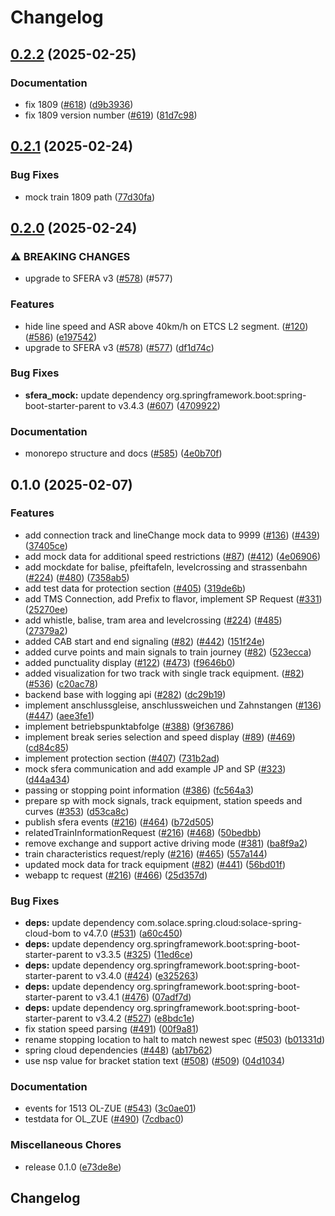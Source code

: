 # Changelog

## [0.2.2](https://github.com/SchweizerischeBundesbahnen/DAS/compare/sfera_mock-v0.2.1...sfera_mock-v0.2.2) (2025-02-25)


### Documentation

* fix 1809 ([#618](https://github.com/SchweizerischeBundesbahnen/DAS/issues/618)) ([d9b3936](https://github.com/SchweizerischeBundesbahnen/DAS/commit/d9b39361035de2d893a224e5ec85abdf23a076b8))
* fix 1809 version number ([#619](https://github.com/SchweizerischeBundesbahnen/DAS/issues/619)) ([81d7c98](https://github.com/SchweizerischeBundesbahnen/DAS/commit/81d7c984e7e02a47e20fa8abb91094662ed07e2a))

## [0.2.1](https://github.com/SchweizerischeBundesbahnen/DAS/compare/sfera_mock-v0.2.0...sfera_mock-v0.2.1) (2025-02-24)


### Bug Fixes

* mock train 1809 path ([77d30fa](https://github.com/SchweizerischeBundesbahnen/DAS/commit/77d30fa56d6924dfd8a2d89507abacf90b4943bf))

## [0.2.0](https://github.com/SchweizerischeBundesbahnen/DAS/compare/sfera_mock-v0.1.0...sfera_mock-v0.2.0) (2025-02-24)


### ⚠ BREAKING CHANGES

* upgrade to SFERA v3 ([#578](https://github.com/SchweizerischeBundesbahnen/DAS/issues/578)) (#577)

### Features

* hide line speed and ASR above 40km/h on ETCS L2 segment. ([#120](https://github.com/SchweizerischeBundesbahnen/DAS/issues/120)) ([#586](https://github.com/SchweizerischeBundesbahnen/DAS/issues/586)) ([e197542](https://github.com/SchweizerischeBundesbahnen/DAS/commit/e197542142c262455b9b45159d5288816974c2c2))
* upgrade to SFERA v3 ([#578](https://github.com/SchweizerischeBundesbahnen/DAS/issues/578)) ([#577](https://github.com/SchweizerischeBundesbahnen/DAS/issues/577)) ([df1d74c](https://github.com/SchweizerischeBundesbahnen/DAS/commit/df1d74c614f8ca16d1abbef9e9a52c55e3a3f689))


### Bug Fixes

* **sfera_mock:** update dependency org.springframework.boot:spring-boot-starter-parent to v3.4.3 ([#607](https://github.com/SchweizerischeBundesbahnen/DAS/issues/607)) ([4709922](https://github.com/SchweizerischeBundesbahnen/DAS/commit/4709922c213be3e2f4e65cf5b57ba1d558ef92e2))


### Documentation

* monorepo structure and docs ([#585](https://github.com/SchweizerischeBundesbahnen/DAS/issues/585)) ([4e0b70f](https://github.com/SchweizerischeBundesbahnen/DAS/commit/4e0b70f93280618ed3abea084c1ada40c7f15c08))

## 0.1.0 (2025-02-07)


### Features

* add connection track and lineChange mock data to 9999 ([#136](https://github.com/SchweizerischeBundesbahnen/DAS/issues/136)) ([#439](https://github.com/SchweizerischeBundesbahnen/DAS/issues/439)) ([37405ce](https://github.com/SchweizerischeBundesbahnen/DAS/commit/37405ce2d9ef9620645182b04dc17fbd06f9c748))
* add mock data for additional speed restrictions ([#87](https://github.com/SchweizerischeBundesbahnen/DAS/issues/87)) ([#412](https://github.com/SchweizerischeBundesbahnen/DAS/issues/412)) ([4e06906](https://github.com/SchweizerischeBundesbahnen/DAS/commit/4e06906777d3b53c896c03e27aa86aa74cfedfc0))
* add mockdate for balise, pfeiftafeln, levelcrossing and strassenbahn ([#224](https://github.com/SchweizerischeBundesbahnen/DAS/issues/224)) ([#480](https://github.com/SchweizerischeBundesbahnen/DAS/issues/480)) ([7358ab5](https://github.com/SchweizerischeBundesbahnen/DAS/commit/7358ab5e105d916e32661ff0e9b5446e7e18e8e5))
* add test data for protection section ([#405](https://github.com/SchweizerischeBundesbahnen/DAS/issues/405)) ([319de6b](https://github.com/SchweizerischeBundesbahnen/DAS/commit/319de6b759413b2182ae16923384a1fd0ca3893c))
* add TMS Connection, add Prefix to flavor, implement SP Request ([#331](https://github.com/SchweizerischeBundesbahnen/DAS/issues/331)) ([25270ee](https://github.com/SchweizerischeBundesbahnen/DAS/commit/25270eeed6384bb13168ffbc8481fb366c879cc1))
* add whistle, balise, tram area and levelcrossing ([#224](https://github.com/SchweizerischeBundesbahnen/DAS/issues/224)) ([#485](https://github.com/SchweizerischeBundesbahnen/DAS/issues/485)) ([27379a2](https://github.com/SchweizerischeBundesbahnen/DAS/commit/27379a2bbdd991db8736f57f19eadddfb3dbaf7d))
* added CAB start and end signaling ([#82](https://github.com/SchweizerischeBundesbahnen/DAS/issues/82)) ([#442](https://github.com/SchweizerischeBundesbahnen/DAS/issues/442)) ([151f24e](https://github.com/SchweizerischeBundesbahnen/DAS/commit/151f24e1d76c2911c2061fbbc0f95f414a634903))
* added curve points and main signals to train journey ([#82](https://github.com/SchweizerischeBundesbahnen/DAS/issues/82)) ([523ecca](https://github.com/SchweizerischeBundesbahnen/DAS/commit/523eccad303bdc1be04f696605152d255df88cdd))
* added punctuality display ([#122](https://github.com/SchweizerischeBundesbahnen/DAS/issues/122)) ([#473](https://github.com/SchweizerischeBundesbahnen/DAS/issues/473)) ([f9646b0](https://github.com/SchweizerischeBundesbahnen/DAS/commit/f9646b0a72915d1f6dbc2b57e530c84f14fe5762))
* added visualization for two track with single track equipment. ([#82](https://github.com/SchweizerischeBundesbahnen/DAS/issues/82)) ([#536](https://github.com/SchweizerischeBundesbahnen/DAS/issues/536)) ([c20ac78](https://github.com/SchweizerischeBundesbahnen/DAS/commit/c20ac78904c43826b3d283160940761b69ffb0e6))
* backend base with logging api ([#282](https://github.com/SchweizerischeBundesbahnen/DAS/issues/282)) ([dc29b19](https://github.com/SchweizerischeBundesbahnen/DAS/commit/dc29b19d19d662e5053afbdd90ee01aecc4a23c0))
* implement anschlussgleise, anschlussweichen und Zahnstangen ([#136](https://github.com/SchweizerischeBundesbahnen/DAS/issues/136)) ([#447](https://github.com/SchweizerischeBundesbahnen/DAS/issues/447)) ([aee3fe1](https://github.com/SchweizerischeBundesbahnen/DAS/commit/aee3fe1ebf226a16198e76f425fd247374a998de))
* implement betriebspunktabfolge ([#388](https://github.com/SchweizerischeBundesbahnen/DAS/issues/388)) ([9f36786](https://github.com/SchweizerischeBundesbahnen/DAS/commit/9f367865190ffc91cc492891a84a9fa24f0c3a1a))
* implement break series selection and speed display ([#89](https://github.com/SchweizerischeBundesbahnen/DAS/issues/89)) ([#469](https://github.com/SchweizerischeBundesbahnen/DAS/issues/469)) ([cd84c85](https://github.com/SchweizerischeBundesbahnen/DAS/commit/cd84c854df7dbf001294317e28673b4301a7075b))
* implement protection section ([#407](https://github.com/SchweizerischeBundesbahnen/DAS/issues/407)) ([731b2ad](https://github.com/SchweizerischeBundesbahnen/DAS/commit/731b2ad7b7ccdf66622d411165640a8df4e51559))
* mock sfera communication and add example JP and SP ([#323](https://github.com/SchweizerischeBundesbahnen/DAS/issues/323)) ([d44a434](https://github.com/SchweizerischeBundesbahnen/DAS/commit/d44a43469a722e6381465358c0308c58174433ed))
* passing or stopping point information ([#386](https://github.com/SchweizerischeBundesbahnen/DAS/issues/386)) ([fc564a3](https://github.com/SchweizerischeBundesbahnen/DAS/commit/fc564a3f07ec6d4984f52995b718863fcfa38e88))
* prepare sp with mock signals, track equipment, station speeds and curves ([#353](https://github.com/SchweizerischeBundesbahnen/DAS/issues/353)) ([d53ca8c](https://github.com/SchweizerischeBundesbahnen/DAS/commit/d53ca8c2bd4dbf1adfbae46f3ebe8c1731206fa1))
* publish sfera events ([#216](https://github.com/SchweizerischeBundesbahnen/DAS/issues/216)) ([#464](https://github.com/SchweizerischeBundesbahnen/DAS/issues/464)) ([b72d505](https://github.com/SchweizerischeBundesbahnen/DAS/commit/b72d50545b2001b8229b766676800e235c2174ca))
* relatedTrainInformationRequest ([#216](https://github.com/SchweizerischeBundesbahnen/DAS/issues/216)) ([#468](https://github.com/SchweizerischeBundesbahnen/DAS/issues/468)) ([50bedbb](https://github.com/SchweizerischeBundesbahnen/DAS/commit/50bedbb221d3a82ffdb0a8aeea7734209811047e))
* remove exchange and support active driving mode ([#381](https://github.com/SchweizerischeBundesbahnen/DAS/issues/381)) ([ba8f9a2](https://github.com/SchweizerischeBundesbahnen/DAS/commit/ba8f9a232cc817da5e3c00f186612df8ea4815fd))
* train characteristics request/reply ([#216](https://github.com/SchweizerischeBundesbahnen/DAS/issues/216)) ([#465](https://github.com/SchweizerischeBundesbahnen/DAS/issues/465)) ([557a144](https://github.com/SchweizerischeBundesbahnen/DAS/commit/557a14427357928c0f4990ee003b034367e42b17))
* updated mock data for track equipment ([#82](https://github.com/SchweizerischeBundesbahnen/DAS/issues/82)) ([#441](https://github.com/SchweizerischeBundesbahnen/DAS/issues/441)) ([56bd01f](https://github.com/SchweizerischeBundesbahnen/DAS/commit/56bd01f9da4e6af31cb436655510bd0573b6b6e1))
* webapp tc request ([#216](https://github.com/SchweizerischeBundesbahnen/DAS/issues/216)) ([#466](https://github.com/SchweizerischeBundesbahnen/DAS/issues/466)) ([25d357d](https://github.com/SchweizerischeBundesbahnen/DAS/commit/25d357de01a095e4bee0f0ba0c1f4b486604f985))


### Bug Fixes

* **deps:** update dependency com.solace.spring.cloud:solace-spring-cloud-bom to v4.7.0 ([#531](https://github.com/SchweizerischeBundesbahnen/DAS/issues/531)) ([a60c450](https://github.com/SchweizerischeBundesbahnen/DAS/commit/a60c45042287831d8ff8f76bab820998d11d45d6))
* **deps:** update dependency org.springframework.boot:spring-boot-starter-parent to v3.3.5 ([#325](https://github.com/SchweizerischeBundesbahnen/DAS/issues/325)) ([11ed6ce](https://github.com/SchweizerischeBundesbahnen/DAS/commit/11ed6ce945a5619dc1bd1ff0cff2cc462fdf77d1))
* **deps:** update dependency org.springframework.boot:spring-boot-starter-parent to v3.4.0 ([#424](https://github.com/SchweizerischeBundesbahnen/DAS/issues/424)) ([e325263](https://github.com/SchweizerischeBundesbahnen/DAS/commit/e325263012fe6417f337ba951d7d5136ae4c2de7))
* **deps:** update dependency org.springframework.boot:spring-boot-starter-parent to v3.4.1 ([#476](https://github.com/SchweizerischeBundesbahnen/DAS/issues/476)) ([07adf7d](https://github.com/SchweizerischeBundesbahnen/DAS/commit/07adf7dbe81844325950c91de6ed3b7e2e09e2e2))
* **deps:** update dependency org.springframework.boot:spring-boot-starter-parent to v3.4.2 ([#527](https://github.com/SchweizerischeBundesbahnen/DAS/issues/527)) ([e8bdc1e](https://github.com/SchweizerischeBundesbahnen/DAS/commit/e8bdc1e50a614e1ede1ba0f6c8ab59bf4478241e))
* fix station speed parsing ([#491](https://github.com/SchweizerischeBundesbahnen/DAS/issues/491)) ([00f9a81](https://github.com/SchweizerischeBundesbahnen/DAS/commit/00f9a816c6d0d20140c02a7f37bf85aeb0846457))
* rename stopping location to halt to match newest spec ([#503](https://github.com/SchweizerischeBundesbahnen/DAS/issues/503)) ([b01331d](https://github.com/SchweizerischeBundesbahnen/DAS/commit/b01331d071e03bb7b617207b6f6cf660d5c0ecae))
* spring cloud dependencies ([#448](https://github.com/SchweizerischeBundesbahnen/DAS/issues/448)) ([ab17b62](https://github.com/SchweizerischeBundesbahnen/DAS/commit/ab17b6247503d6bcee182828ac1ca5823b3e5d17))
* use nsp value for bracket station text ([#508](https://github.com/SchweizerischeBundesbahnen/DAS/issues/508)) ([#509](https://github.com/SchweizerischeBundesbahnen/DAS/issues/509)) ([04d1034](https://github.com/SchweizerischeBundesbahnen/DAS/commit/04d1034105fde62dc9c7ed66f920f4946cc500a9))


### Documentation

* events for 1513 OL-ZUE ([#543](https://github.com/SchweizerischeBundesbahnen/DAS/issues/543)) ([3c0ae01](https://github.com/SchweizerischeBundesbahnen/DAS/commit/3c0ae01333835000573c31cf6a5b6869face8606))
* testdata for OL_ZUE ([#490](https://github.com/SchweizerischeBundesbahnen/DAS/issues/490)) ([7cdbac0](https://github.com/SchweizerischeBundesbahnen/DAS/commit/7cdbac092ef713b55a0a009ad7e87c7145a1d530))


### Miscellaneous Chores

* release 0.1.0 ([e73de8e](https://github.com/SchweizerischeBundesbahnen/DAS/commit/e73de8ed6c8f44c533afcc709c822d14f554c065))

## Changelog
